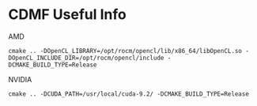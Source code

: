 # CDMF Useful Info

AMD
```
cmake .. -DOpenCL_LIBRARY=/opt/rocm/opencl/lib/x86_64/libOpenCL.so -DOpenCL_INCLUDE_DIR=/opt/rocm/opencl/include -DCMAKE_BUILD_TYPE=Release
```

NVIDIA
```
cmake .. -DCUDA_PATH=/usr/local/cuda-9.2/ -DCMAKE_BUILD_TYPE=Release
```
